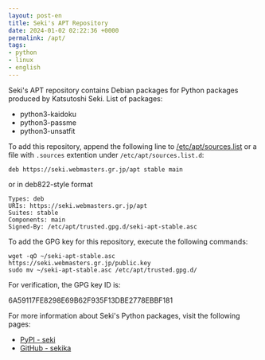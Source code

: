 ```yaml
---
layout: post-en
title: Seki's APT Repository
date: 2024-01-02 02:22:36 +0000
permalink: /apt/
tags:
- python
- linux
- english
---
```

Seki's APT repository contains Debian packages for Python packages produced by Katsutoshi Seki. List of packages:

- python3-kaidoku
- python3-passme
- python3-unsatfit

To add this repository, append the following line to [/etc/apt/sources.list](https://manpages.debian.org/unstable/apt/sources.list.5.en.html) or a file with `.sources` extention under `/etc/apt/sources.list.d`:

```
deb https://seki.webmasters.gr.jp/apt stable main
```

or in deb822-style format

```
Types: deb
URIs: https://seki.webmasters.gr.jp/apt
Suites: stable
Components: main
Signed-By: /etc/apt/trusted.gpg.d/seki-apt-stable.asc
```

To add the GPG key for this repository, execute the following commands:

```
wget -qO ~/seki-apt-stable.asc https://seki.webmasters.gr.jp/public.key
sudo mv ~/seki-apt-stable.asc /etc/apt/trusted.gpg.d/
```

For verification, the GPG key ID is:

6A59117FE8298E69B62F935F13DBE2778EBBF181

For more information about Seki's Python packages, visit the following pages:

- [PyPI - seki](https://pypi.org/user/seki/)
- [GitHub - sekika](https://github.com/sekika)
